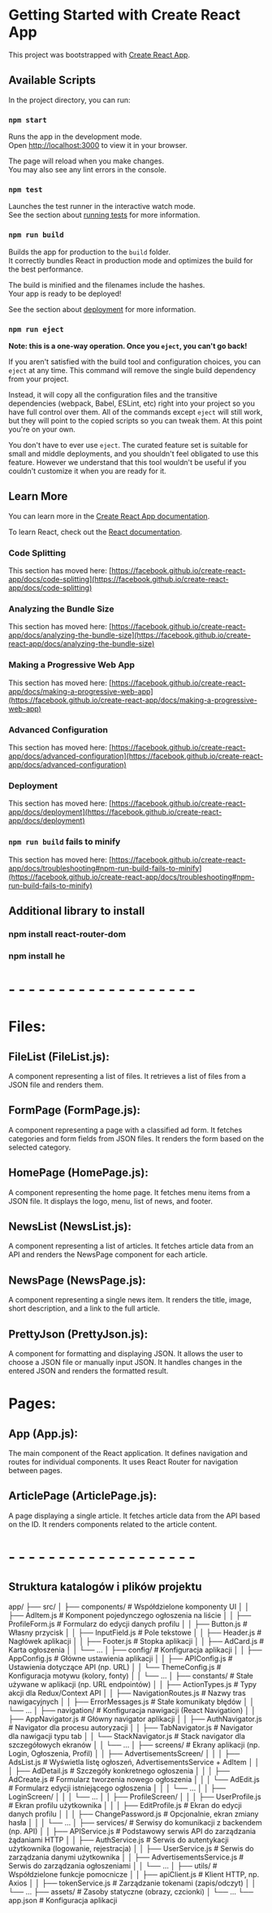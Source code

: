 # Getting Started with Create React App

This project was bootstrapped with [Create React App](https://github.com/facebook/create-react-app).

## Available Scripts

In the project directory, you can run:

### `npm start`

Runs the app in the development mode.\
Open [http://localhost:3000](http://localhost:3000) to view it in your browser.

The page will reload when you make changes.\
You may also see any lint errors in the console.

### `npm test`

Launches the test runner in the interactive watch mode.\
See the section about [running tests](https://facebook.github.io/create-react-app/docs/running-tests) for more information.

### `npm run build`

Builds the app for production to the `build` folder.\
It correctly bundles React in production mode and optimizes the build for the best performance.

The build is minified and the filenames include the hashes.\
Your app is ready to be deployed!

See the section about [deployment](https://facebook.github.io/create-react-app/docs/deployment) for more information.

### `npm run eject`

**Note: this is a one-way operation. Once you `eject`, you can't go back!**

If you aren't satisfied with the build tool and configuration choices, you can `eject` at any time. This command will remove the single build dependency from your project.

Instead, it will copy all the configuration files and the transitive dependencies (webpack, Babel, ESLint, etc) right into your project so you have full control over them. All of the commands except `eject` will still work, but they will point to the copied scripts so you can tweak them. At this point you're on your own.

You don't have to ever use `eject`. The curated feature set is suitable for small and middle deployments, and you shouldn't feel obligated to use this feature. However we understand that this tool wouldn't be useful if you couldn't customize it when you are ready for it.

## Learn More

You can learn more in the [Create React App documentation](https://facebook.github.io/create-react-app/docs/getting-started).

To learn React, check out the [React documentation](https://reactjs.org/).

### Code Splitting

This section has moved here: [https://facebook.github.io/create-react-app/docs/code-splitting](https://facebook.github.io/create-react-app/docs/code-splitting)

### Analyzing the Bundle Size

This section has moved here: [https://facebook.github.io/create-react-app/docs/analyzing-the-bundle-size](https://facebook.github.io/create-react-app/docs/analyzing-the-bundle-size)

### Making a Progressive Web App

This section has moved here: [https://facebook.github.io/create-react-app/docs/making-a-progressive-web-app](https://facebook.github.io/create-react-app/docs/making-a-progressive-web-app)

### Advanced Configuration

This section has moved here: [https://facebook.github.io/create-react-app/docs/advanced-configuration](https://facebook.github.io/create-react-app/docs/advanced-configuration)

### Deployment

This section has moved here: [https://facebook.github.io/create-react-app/docs/deployment](https://facebook.github.io/create-react-app/docs/deployment)

### `npm run build` fails to minify

This section has moved here: [https://facebook.github.io/create-react-app/docs/troubleshooting#npm-run-build-fails-to-minify](https://facebook.github.io/create-react-app/docs/troubleshooting#npm-run-build-fails-to-minify)

## Additional library to install

### npm install react-router-dom

### npm install he

# - - - - - - - - - - - - - - - - - - - 

# Files:

## FileList (FileList.js):
A component representing a list of files.
It retrieves a list of files from a JSON file and renders them.

## FormPage (FormPage.js):
A component representing a page with a classified ad form.
It fetches categories and form fields from JSON files.
It renders the form based on the selected category.

## HomePage (HomePage.js):
A component representing the home page.
It fetches menu items from a JSON file.
It displays the logo, menu, list of news, and footer.

## NewsList (NewsList.js):
A component representing a list of articles.
It fetches article data from an API and renders the NewsPage component for each article.

## NewsPage (NewsPage.js):
A component representing a single news item.
It renders the title, image, short description, and a link to the full article.

## PrettyJson (PrettyJson.js):
A component for formatting and displaying JSON.
It allows the user to choose a JSON file or manually input JSON.
It handles changes in the entered JSON and renders the formatted result.

# Pages:

## App (App.js):
The main component of the React application.
It defines navigation and routes for individual components.
It uses React Router for navigation between pages.

## ArticlePage (ArticlePage.js):
A page displaying a single article.
It fetches article data from the API based on the ID.
It renders components related to the article content.


# - - - - - - - - - - - - - - - - - - - 


## Struktura katalogów i plików projektu
app/
├── src/
│   ├── components/       						# Współdzielone komponenty UI
│   │   ├── AdItem.js               	# Komponent pojedynczego ogłoszenia na liście
│   │   ├── ProfileForm.js          	# Formularz do edycji danych profilu
│   │   ├── Button.js               	# Własny przycisk
│   │   ├── InputField.js           	# Pole tekstowe
│   │   ├── Header.js               	# Nagłówek aplikacji
│   │   ├── Footer.js               	# Stopka aplikacji
│   │   ├── AdCard.js               	# Karta ogłoszenia
│   │   └── ...
│   ├── config/                   		# Konfiguracja aplikacji
│   │   ├── AppConfig.js          		# Główne ustawienia aplikacji
│   │   ├── APIConfig.js          		# Ustawienia dotyczące API (np. URL)
│   │   └── ThemeConfig.js        		# Konfiguracja motywu (kolory, fonty)
│   │   └── ...
│   ├── constants/                		# Stałe używane w aplikacji (np. URL endpointów)
│   │   ├── ActionTypes.js        		# Typy akcji dla Redux/Context API
│   │   ├── NavigationRoutes.js   		# Nazwy tras nawigacyjnych
│   │   ├── ErrorMessages.js      		# Stałe komunikaty błędów
│   │   └── ...
│   ├── navigation/       						# Konfiguracja nawigacji (React Navigation)
│   │   ├── AppNavigator.js         	# Główny navigator aplikacji
│   │   ├── AuthNavigator.js        	# Navigator dla procesu autoryzacji
│   │   ├── TabNavigator.js         	# Navigator dla nawigacji typu tab
│   │   └── StackNavigator.js       	# Stack navigator dla szczegółowych ekranów
│   │   └── ...
│   ├── screens/          						# Ekrany aplikacji (np. Login, Ogłoszenia, Profil)
│   │   ├── AdvertisementsScreen/
│   │   │   ├── AdsList.js           	# Wyświetla listę ogłoszeń, AdvertisementsService + AdItem
│   │   │   ├── AdDetail.js         	# Szczegóły konkretnego ogłoszenia
│   │   │   ├── AdCreate.js         	# Formularz tworzenia nowego ogłoszenia
│   │   │   └── AdEdit.js           	# Formularz edycji istniejącego ogłoszenia
│   │   │   └── ...
│   │   ├── LoginScreen/
│   │   │   └── ...
│   │   ├── ProfileScreen/
│   │   │   ├── UserProfile.js      	# Ekran profilu użytkownika
│   │   │   ├── EditProfile.js      	# Ekran do edycji danych profilu
│   │   │   ├── ChangePassword.js   	# Opcjonalnie, ekran zmiany hasła
│   │   │   └── ...
│   ├── services/         						# Serwisy do komunikacji z backendem (np. API)
│   │   ├── APIService.js           	# Podstawowy serwis API do zarządzania żądaniami HTTP
│   │   ├── AuthService.js          	# Serwis do autentykacji użytkownika (logowanie, rejestracja)
│   │   ├── UserService.js          	# Serwis do zarządzania danymi użytkownika
│   │   ├── AdvertisementsService.js 	# Serwis do zarządzania ogłoszeniami
│   │   └── ...
│   ├── utils/            						# Współdzielone funkcje pomocnicze
│   │   ├── apiClient.js            	# Klient HTTP, np. Axios
│   │   ├── tokenService.js         	# Zarządzanie tokenami (zapis/odczyt)
│   │   └── ...
├── assets/               						# Zasoby statyczne (obrazy, czcionki)
│   └── ...
└── app.json              						# Konfiguracja aplikacji






